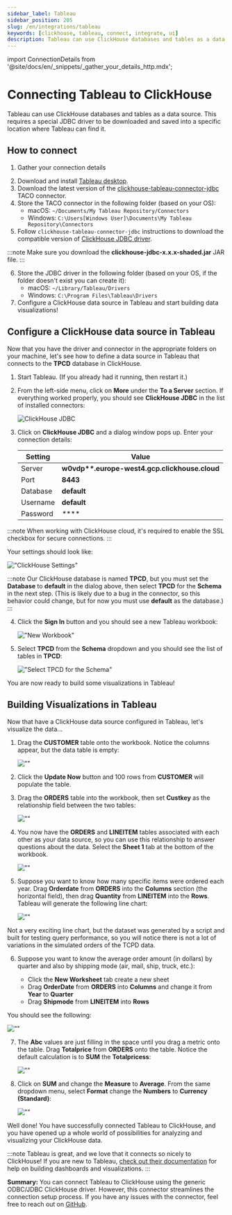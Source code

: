 ```yaml
---
sidebar_label: Tableau
sidebar_position: 205
slug: /en/integrations/tableau
keywords: [clickhouse, tableau, connect, integrate, ui]
description: Tableau can use ClickHouse databases and tables as a data source.
---
```

import ConnectionDetails from '@site/docs/en/_snippets/_gather_your_details_http.mdx';

# Connecting Tableau to ClickHouse

Tableau can use ClickHouse databases and tables as a data source. This requires a special JDBC driver to be downloaded and saved into a specific location where Tableau can find it.

## How to connect

1. Gather your connection details
<ConnectionDetails />

2. Download and install  <a href="https://www.tableau.com/products/desktop/download" target="_blank">Tableau desktop</a>.
3. Download the latest version of the <a href="https://github.com/analytikaplus/clickhouse-tableau-connector-jdbc/releases" target="_blank">clickhouse-tableau-connector-jdbc</a> TACO connector.
4. Store the TACO connector in the following folder (based on your OS):
    - macOS: `~/Documents/My Tableau Repository/Connectors`
    - Windows: `C:\Users[Windows User]\Documents\My Tableau Repository\Connectors`
5. Follow `clickhouse-tableau-connector-jdbc` instructions to download the compatible version of <a href="https://github.com/ClickHouse/clickhouse-java/releases/" target="_blank">ClickHouse JDBC driver</a>.

:::note
Make sure you download the **clickhouse-jdbc-x.x.x-shaded.jar** JAR file.
:::

6. Store the JDBC driver in the following folder (based on your OS, if the folder doesn't exist you can create it):
    - macOS: `~/Library/Tableau/Drivers`
    - Windows: `C:\Program Files\Tableau\Drivers`
7. Configure a ClickHouse data source in Tableau and start building data visualizations!

## Configure a ClickHouse data source in Tableau

Now that you have the driver and connector in the appropriate folders on your machine, let's see how to define a data source in Tableau that connects to the **TPCD** database in ClickHouse.

1. Start Tableau. (If you already had it running, then restart it.)

2. From the left-side menu, click on **More** under the **To a Server** section. If everything worked properly, you should see **ClickHouse JDBC** in the list of installed connectors:

    ![ClickHouse JDBC](./images/tableau_connecttoserver.png)

3. Click on **ClickHouse JDBC**  and a dialog window pops up. Enter your connection details:

    | Setting  | Value                                             |
    | ----------- |---------------------------------------------------|
    | Server      | **w0vdp\**\**.europe-west4.gcp.clickhouse.cloud** |
    | Port   | **8443**                                          |
    | Database | **default**                                       |
    | Username | **default**                                       |
    | Password | *\*****                                           |

:::note
When working with ClickHouse cloud, it's required to enable the SSL checkbox for secure connections.
:::
<br/>

Your settings should look like:

!["ClickHouse Settings"](./images/tableau_clickhousesettings.png)

:::note
Our ClickHouse database is named **TPCD**, but you must set the **Database** to **default** in the dialog above, then select **TPCD** for the **Schema** in the next step. (This is likely due to a bug in the connector, so this behavior could change, but for now you must use **default** as the database.)
:::

4. Click the **Sign In** button and you should see a new Tableau workbook:

    !["New Workbook"](./images/tableau_newworkbook.png)

5. Select **TPCD** from the **Schema** dropdown and you should see the list of tables in **TPCD**:

    !["Select TPCD for the Schema"](./images/tableau_tpcdschema.png)

You are now ready to build some visualizations in Tableau!

## Building Visualizations in Tableau

Now that have a ClickHouse data source configured in Tableau, let's visualize the data...

1. Drag the **CUSTOMER** table onto the workbook. Notice the columns appear, but the data table is empty:

    ![""](./images/tableau_workbook1.png)

2. Click the **Update Now** button and 100 rows from **CUSTOMER** will populate the table.


3. Drag the **ORDERS** table into the workbook, then set **Custkey** as the relationship field between the two tables:

    ![""](./images/tableau_workbook2.png)

4. You now have the **ORDERS** and **LINEITEM** tables associated with each other as your data source, so you can use this relationship to answer questions about the data. Select the **Sheet 1** tab at the bottom of the workbook.

    ![""](./images/tableau_workbook3.png)


5. Suppose you want to know how many specific items were ordered each year. Drag **Orderdate** from **ORDERS** into the **Columns** section (the horizontal field), then drag **Quantity** from **LINEITEM** into the **Rows**. Tableau will generate the following line chart:

    ![""](./images/tableau_workbook4.png)

Not a very exciting line chart, but the dataset was generated by a script and built for testing query performance, so you will notice there is not a lot of variations in the simulated orders of the TCPD data.

6. Suppose you want to know the average order amount (in dollars) by quarter and also by shipping mode (air, mail, ship, truck, etc.):

    - Click the **New Worksheet** tab create a new sheet
    - Drag **OrderDate** from **ORDERS** into **Columns** and change it from **Year** to **Quarter**
    - Drag **Shipmode** from **LINEITEM** into **Rows**

You should see the following:

![""](./images/tableau_workbook5.png)

7. The **Abc** values are just filling in the space until you drag a metric onto the table. Drag **Totalprice** from **ORDERS** onto the table. Notice the default calculation is to **SUM** the **Totalpricess**:

    ![""](./images/tableau_workbook6.png)

8. Click on **SUM** and change the **Measure** to **Average**. From the same dropdown menu, select **Format** change the **Numbers** to **Currency (Standard)**:

    ![""](./images/tableau_workbook7.png)

  Well done! You have successfully connected Tableau to ClickHouse, and you have opened up a whole world of possibilities for analyzing and visualizing your ClickHouse data.

:::note
Tableau is great, and we love that it connects so nicely to ClickHouse! If you are new to Tableau, <a href="https://help.tableau.com/current/pro/desktop/en-us/gettingstarted_overview.htm" target="_blank"  >check out their documentation</a> for help on building dashboards and visualizations.
:::

**Summary:** You can connect Tableau to ClickHouse using the generic ODBC/JDBC ClickHouse driver. However, this connector streamlines the connection setup process. If you have any issues with the connector, feel free to reach out on <a href="https://github.com/ClickHouse/clickhouse-tableau-connector-jdbc/issues" target="_blank"  >GitHub</a>.
